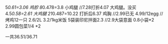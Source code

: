 5*0.61=3.06 鸡胗
8*0.478=3.8 小鸡腿
//7.28打折4.07 大鸡腿。没买
4.5*0.58=2.61 大鸡腿
21*0.487=10.22 打折后6.37 鸡胸
//2.99已无
4.99/12egg
//烤鸡12一只
2.6/2L
3.2/1kg米饭
5袋装印尼拌面2.3
//2.9大袋意面
0.8小袋*2 
2.99圆包菜1/4  *2

一共36.51/36.71







